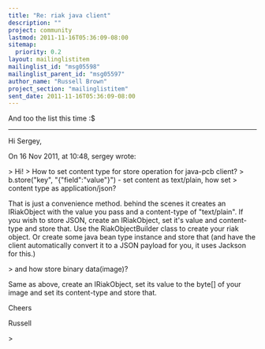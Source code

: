 ```yaml
---
title: "Re: riak java client"
description: ""
project: community
lastmod: 2011-11-16T05:36:09-08:00
sitemap:
  priority: 0.2
layout: mailinglistitem
mailinglist_id: "msg05598"
mailinglist_parent_id: "msg05597"
author_name: "Russell Brown"
project_section: "mailinglistitem"
sent_date: 2011-11-16T05:36:09-08:00
---
```



And too the list this time :$

----

Hi Sergey,

On 16 Nov 2011, at 10:48, sergey wrote:

&gt; Hi!
&gt; How to set content type for store operation for java-pcb client?
&gt; b.store("key", "{"field":"value"}") - set content as text/plain, how set 
&gt; content type as application/json?

That is just a convenience method. behind the scenes it creates an IRiakObject 
with the value you pass and a content-type of "text/plain". If you wish to 
store JSON, create an IRiakObject, set it's value and content-type and store 
that. Use the RiakObjectBuilder class to create your riak object. Or create 
some java bean type instance and store that (and have the client automatically 
convert it to a JSON payload for you, it uses Jackson for this.)

&gt; and how store binary data(image)?

Same as above, create an IRiakObject, set its value to the byte[] of your image 
and set its content-type and store that.

Cheers

Russell

&gt; 
